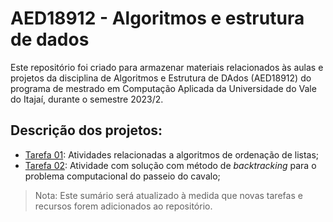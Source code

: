 # AED18912 - Algoritmos e estrutura de dados
Este repositório foi criado para armazenar materiais relacionados às aulas e projetos da disciplina de 
Algoritmos e Estrutura de DAdos (AED18912) do programa de mestrado em Computação Aplicada da Universidade do Vale do Itajaí, durante o semestre 2023/2.

## Descrição dos projetos:
- [Tarefa 01](sorting_algorithms/): Atividades relacionadas a algoritmos de ordenação de listas;
- [Tarefa 02](knights_tour): Atividade com solução com método de *backtracking* para o problema computacional do passeio do cavalo;

> Nota: Este sumário será atualizado à medida que novas tarefas e recursos forem adicionados ao repositório.

